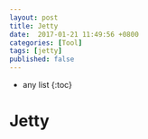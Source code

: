 ```yaml
---
layout: post
title: Jetty
date:  2017-01-21 11:49:56 +0800
categories: [Tool]
tags: [jetty]
published: false
---
```


* any list
{:toc}


# Jetty

